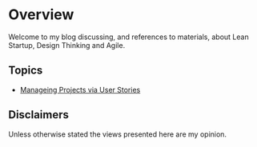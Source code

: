 # Overview

Welcome to my blog discussing, and references to materials, about Lean Startup, Design Thinking and Agile.

## Topics

* [Manageing Projects via User Stories](./docs/user-stories.md)

## Disclaimers

Unless otherwise stated the views presented here are my opinion.
